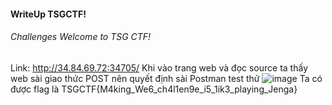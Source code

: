 #### WriteUp TSGCTF! 
###### Challenges Welcome to TSG CTF!
Link: http://34.84.69.72:34705/
Khi vào trang web và đọc source ta thấy web sài giao thức POST nên quyết định sài Postman test thử
![image](https://user-images.githubusercontent.com/62945136/135751408-31bcee39-0ca3-46fb-ab30-f39c3edb4827.png)
Ta có được flag là TSGCTF{M4king_We6_ch4l1en9e_i5_1ik3_playing_Jenga}
